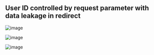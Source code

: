 ## User ID controlled by request parameter with data leakage in redirect  

![image](https://user-images.githubusercontent.com/22276823/124291239-93fb1500-db7e-11eb-8aa2-4dd0174064e5.png)

![image](https://user-images.githubusercontent.com/22276823/124291130-6f9f3880-db7e-11eb-9cc1-3b072c649c54.png)

![image](https://user-images.githubusercontent.com/22276823/124291178-7e85eb00-db7e-11eb-90da-5ef4ece963da.png)
